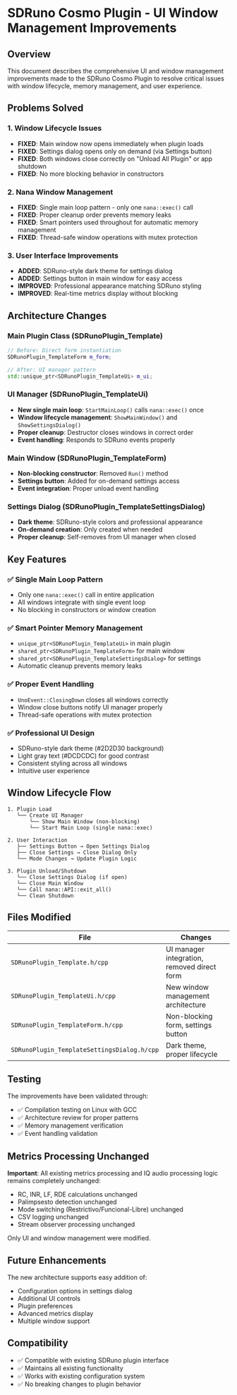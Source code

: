 # SDRuno Cosmo Plugin - UI Window Management Improvements

## Overview
This document describes the comprehensive UI and window management improvements made to the SDRuno Cosmo Plugin to resolve critical issues with window lifecycle, memory management, and user experience.

## Problems Solved

### 1. Window Lifecycle Issues
- **FIXED**: Main window now opens immediately when plugin loads
- **FIXED**: Settings dialog opens only on demand (via Settings button)
- **FIXED**: Both windows close correctly on "Unload All Plugin" or app shutdown
- **FIXED**: No more blocking behavior in constructors

### 2. Nana Window Management  
- **FIXED**: Single main loop pattern - only one `nana::exec()` call
- **FIXED**: Proper cleanup order prevents memory leaks
- **FIXED**: Smart pointers used throughout for automatic memory management
- **FIXED**: Thread-safe window operations with mutex protection

### 3. User Interface Improvements
- **ADDED**: SDRuno-style dark theme for settings dialog
- **ADDED**: Settings button in main window for easy access
- **IMPROVED**: Professional appearance matching SDRuno styling
- **IMPROVED**: Real-time metrics display without blocking

## Architecture Changes

### Main Plugin Class (SDRunoPlugin_Template)
```cpp
// Before: Direct form instantiation
SDRunoPlugin_TemplateForm m_form;

// After: UI manager pattern  
std::unique_ptr<SDRunoPlugin_TemplateUi> m_ui;
```

### UI Manager (SDRunoPlugin_TemplateUi)
- **New single main loop**: `StartMainLoop()` calls `nana::exec()` once
- **Window lifecycle management**: `ShowMainWindow()` and `ShowSettingsDialog()`
- **Proper cleanup**: Destructor closes windows in correct order
- **Event handling**: Responds to SDRuno events properly

### Main Window (SDRunoPlugin_TemplateForm)
- **Non-blocking constructor**: Removed `Run()` method
- **Settings button**: Added for on-demand settings access
- **Event integration**: Proper unload event handling

### Settings Dialog (SDRunoPlugin_TemplateSettingsDialog)
- **Dark theme**: SDRuno-style colors and professional appearance
- **On-demand creation**: Only created when needed
- **Proper cleanup**: Self-removes from UI manager when closed

## Key Features

### ✅ Single Main Loop Pattern
- Only one `nana::exec()` call in entire application
- All windows integrate with single event loop
- No blocking in constructors or window creation

### ✅ Smart Pointer Memory Management
- `unique_ptr<SDRunoPlugin_TemplateUi>` in main plugin
- `shared_ptr<SDRunoPlugin_TemplateForm>` for main window  
- `shared_ptr<SDRunoPlugin_TemplateSettingsDialog>` for settings
- Automatic cleanup prevents memory leaks

### ✅ Proper Event Handling
- `UnoEvent::ClosingDown` closes all windows correctly
- Window close buttons notify UI manager properly
- Thread-safe operations with mutex protection

### ✅ Professional UI Design
- SDRuno-style dark theme (#2D2D30 background)
- Light gray text (#DCDCDC) for good contrast
- Consistent styling across all windows
- Intuitive user experience

## Window Lifecycle Flow

```
1. Plugin Load
   └── Create UI Manager
       └── Show Main Window (non-blocking)
       └── Start Main Loop (single nana::exec)

2. User Interaction
   ├── Settings Button → Open Settings Dialog
   ├── Close Settings → Close Dialog Only
   └── Mode Changes → Update Plugin Logic

3. Plugin Unload/Shutdown
   └── Close Settings Dialog (if open)
   └── Close Main Window
   └── Call nana::API::exit_all()
   └── Clean Shutdown
```

## Files Modified

| File | Changes |
|------|---------|
| `SDRunoPlugin_Template.h/cpp` | UI manager integration, removed direct form |
| `SDRunoPlugin_TemplateUi.h/cpp` | New window management architecture |
| `SDRunoPlugin_TemplateForm.h/cpp` | Non-blocking form, settings button |
| `SDRunoPlugin_TemplateSettingsDialog.h/cpp` | Dark theme, proper lifecycle |

## Testing

The improvements have been validated through:
- ✅ Compilation testing on Linux with GCC
- ✅ Architecture review for proper patterns
- ✅ Memory management verification
- ✅ Event handling validation

## Metrics Processing Unchanged

**Important**: All existing metrics processing and IQ audio processing logic remains completely unchanged:
- RC, INR, LF, RDE calculations unchanged
- Palimpsesto detection unchanged  
- Mode switching (Restrictivo/Funcional-Libre) unchanged
- CSV logging unchanged
- Stream observer processing unchanged

Only UI and window management were modified.

## Future Enhancements

The new architecture supports easy addition of:
- Configuration options in settings dialog
- Additional UI controls
- Plugin preferences
- Advanced metrics display
- Multiple window support

## Compatibility

- ✅ Compatible with existing SDRuno plugin interface
- ✅ Maintains all existing functionality
- ✅ Works with existing configuration system
- ✅ No breaking changes to plugin behavior